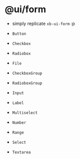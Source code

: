 # @ui/form

- simply replicate `xb-ui-form` :p


- `Button`
- `Checkbox`
- `Radiobox`
- `File`
- `CheckboxGroup`
- `RadioboxGroup`
- `Input`
- `Label`
- `Multiselect`
- `Number`
- `Range`
- `Select`
- `Textarea`